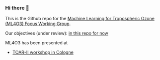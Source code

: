 ### Hi there 👋

This is the Github repo for the [Machine Learning for Tropospheric Ozone (ML4O3) Focus Working Group](https://igacproject.org/ml4o3-focus-working-group).

Our objectives (under review): [in this repo for now](https://github.com/ML4O3/terms-of-reference/tree/main)

ML4O3 has been presented at 

- [TOAR-II workshop in Cologne](https://github.com/ML4O3/presentations/blob/main/ML4O3-Kick-off_2023-03-07_CGN.pdf)
